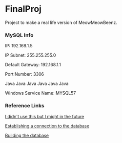 # FinalProj

Project to make a real life version of MeowMeowBeenz.

### MySQL Info

IP: 192.168.1.5

IP Subnet: 255.255.255.0

Default Gateway: 192.168.1.1

Port Number: 3306

Java Java Java Java Java Java 

Windows Service Name: MYSQL57

### Reference Links

[I didn't use this but I might in the future](https://github.com/speedment/speedment/wiki/Tutorial:-Build-a-Social-Network)

[Establishing a connection to the database](https://stackoverflow.com/questions/2839321/connect-java-to-a-mysql-database)

[Building the database](http://balusc.omnifaces.org/2008/07/dao-tutorial-data-layer.html)